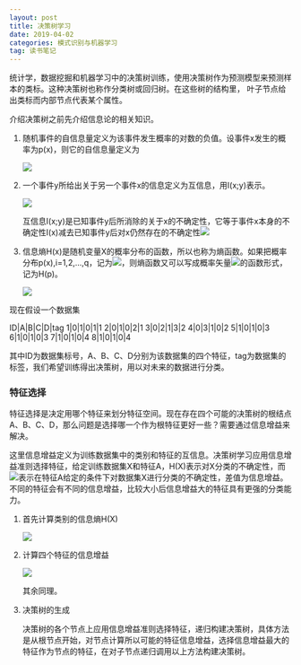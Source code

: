 ```yaml
---
layout: post
title: 决策树学习
date: 2019-04-02
categories: 模式识别与机器学习
tag: 读书笔记
---
```


统计学，数据挖掘和机器学习中的决策树训练，使用决策树作为预测模型来预测样本的类标。这种决策树也称作分类树或回归树。在这些树的结构里， 叶子节点给出类标而内部节点代表某个属性。

介绍决策树之前先介绍信息论的相关知识。

1. 随机事件的自信息量定义为该事件发生概率的对数的负值。设事件x发生的概率为p(x)，则它的自信息量定义为

    <img src="https://latex.codecogs.com/png.latex?I(x)=-log p(x)">

2. 一个事件y所给出关于另一个事件x的信息定义为互信息，用I(x;y)表示。

    <img src="https://latex.codecogs.com/png.latex?I(x;y)=I(x)-I(x\mid y)=log\frac{p(x\mid y)}{p(x)}=I(y;x)">

    互信息I(x;y)是已知事件y后所消除的关于x的不确定性，它等于事件x本身的不确定性I(x)减去已知事件y后对x仍然存在的不确定性<img src="https://latex.codecogs.com/png.latex?I(x\mid y)">

3. 信息熵H(x)是随机变量X的概率分布的函数，所以也称为熵函数。如果把概率分布p(x),i=1,2,...,q，记为<img src="https://latex.codecogs.com/png.latex?p_1,p_2,...,p_q">，则熵函数又可以写成概率矢量<img src="https://latex.codecogs.com/png.latex?p=(p_1,p_2,...,p_q)">的函数形式，记为H(p)。

    <img src="https://latex.codecogs.com/png.latex?H(X)=-\sum_{i=1}^qp_ilogp_i=H(p_1,...,p_q)=H(p)">

现在假设一个数据集


ID|A|B|C|D|tag
1|0|1|0|1|1
2|0|1|0|2|1
3|0|2|1|3|2
4|0|3|1|0|2
5|1|0|1|0|3
6|1|0|1|0|3
7|1|0|1|0|4
8|1|0|1|0|4

其中ID为数据集标号，A、B、C、D分别为该数据集的四个特征，tag为数据集的标签，我们希望训练得出决策树，用以对未来的数据进行分类。

### 特征选择

特征选择是决定用哪个特征来划分特征空间。现在存在四个可能的决策树的根结点A、B、C、D，那么问题是选择哪一个作为根特征更好一些？需要通过信息增益来解决。

这里信息增益定义为训练数据集中的类别和特征的互信息。决策树学习应用信息增益准则选择特征，给定训练数据集X和特征A，H(X)表示对X分类的不确定性，而<img src="https://latex.codecogs.com/png.latex?H(X\mid A)">表示在特征A给定的条件下对数据集X进行分类的不确定性，差值为信息增益。不同的特征会有不同的信息增益，比较大小后信息增益大的特征具有更强的分类能力。

1. 首先计算类别的信息熵H(X)

    <img src="https://latex.codecogs.com/png.latex?H(X)=I(X=1)+I(X=2)+I(X=3)+I(X=4)">

2. 计算四个特征的信息增益

    <img src="https://latex.codecogs.com/png.latex?I(X,A)=H(X)-H(X,A)=H(X)-I(X=1,A=0)-I(X=1,A=0)-I(X=2,A=0)-I(X=2,A=0)-I(X=3,A=1)-I(X=3,A=1)-I(X=4,A=1)-I(X=4,A=1)">

    其余同理。

3. 决策树的生成

    决策树的各个节点上应用信息增益准则选择特征，递归构建决策树，具体方法是从根节点开始，对节点计算所以可能的特征信息增益，选择信息增益最大的特征作为节点的特征，在对子节点递归调用以上方法构建决策树。